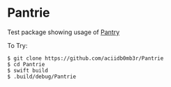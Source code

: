 Pantrie
========

Test package showing usage of [Pantry](https://github.com/nickoneill/Pantry)

To Try: 

```
$ git clone https://github.com/aciidb0mb3r/Pantrie
$ cd Pantrie
$ swift build
$ .build/debug/Pantrie
```
